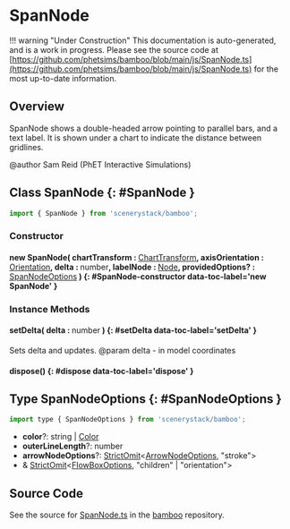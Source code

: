 # SpanNode

!!! warning "Under Construction"
    This documentation is auto-generated, and is a work in progress. Please see the source code at
    [https://github.com/phetsims/bamboo/blob/main/js/SpanNode.ts](https://github.com/phetsims/bamboo/blob/main/js/SpanNode.ts) for the most up-to-date information.

## Overview

SpanNode shows a double-headed arrow pointing to parallel bars, and a text label. It is shown under a chart to
indicate the distance between gridlines.

@author Sam Reid (PhET Interactive Simulations)

## Class SpanNode {: #SpanNode }


```js
import { SpanNode } from 'scenerystack/bamboo';
```
### Constructor

#### new SpanNode( chartTransform : <span style="font-weight: 400;">[ChartTransform](../bamboo/ChartTransform.md)</span>, axisOrientation : <span style="font-weight: 400;">[Orientation](../phet-core/Orientation.md)</span>, delta : <span style="font-weight: 400;"><span style="color: hsla(calc(var(--md-hue) + 180deg),80%,40%,1);">number</span></span>, labelNode : <span style="font-weight: 400;">[Node](../scenery/Node.md)</span>, providedOptions? : <span style="font-weight: 400;">[SpanNodeOptions](../bamboo/SpanNode.md#SpanNodeOptions)</span> ) {: #SpanNode-constructor data-toc-label='new SpanNode' }

### Instance Methods

#### setDelta( delta : <span style="font-weight: 400;"><span style="color: hsla(calc(var(--md-hue) + 180deg),80%,40%,1);">number</span></span> ) {: #setDelta data-toc-label='setDelta' }

Sets delta and updates.
@param delta - in model coordinates

#### dispose() {: #dispose data-toc-label='dispose' }



## Type SpanNodeOptions {: #SpanNodeOptions }


```js
import type { SpanNodeOptions } from 'scenerystack/bamboo';
```


- **color**?: <span style="color: hsla(calc(var(--md-hue) + 180deg),80%,40%,1);">string</span> | [Color](../scenery/Color.md)
- **outerLineLength**?: <span style="color: hsla(calc(var(--md-hue) + 180deg),80%,40%,1);">number</span>
- **arrowNodeOptions**?: [StrictOmit](../phet-core/StrictOmit.md)&lt;[ArrowNodeOptions](../scenery-phet/ArrowNode.md#ArrowNodeOptions), "stroke"&gt;
- &amp; [StrictOmit](../phet-core/StrictOmit.md)&lt;[FlowBoxOptions](../scenery/FlowBox.md#FlowBoxOptions), "children" | "orientation"&gt;




## Source Code

See the source for [SpanNode.ts](https://github.com/phetsims/bamboo/blob/main/js/SpanNode.ts) in the [bamboo](https://github.com/phetsims/bamboo) repository.
